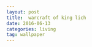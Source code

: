 ```yaml
---
layout: post  
title:  warcraft of king lich
date: 2016-06-13  
categories: living
tag: wallpaper
---  
```


<audio src="https://code.aliyun.com/liaogang/music/raw/master/%E6%95%B2%E5%BC%80%E5%A4%A9%E5%A0%82%E4%B9%8B%E9%97%A8_Knocking_On_Heaven%E2%80%99s_Door_%E7%BE%A4%E6%98%9F_%E9%9F%A9%E5%89%A7%E6%81%8B%E4%BA%BA_(%E9%A6%99%E6%B8%AF%E7%89%88).mp3" autoplay="autoplay" loop="loop">	
</audio>


<p><img src="https://code.aliyun.com/liaogang/wallpaper/raw/master/IMG_0854.JPG" alt="" style="max-width:100%;"/></p>


